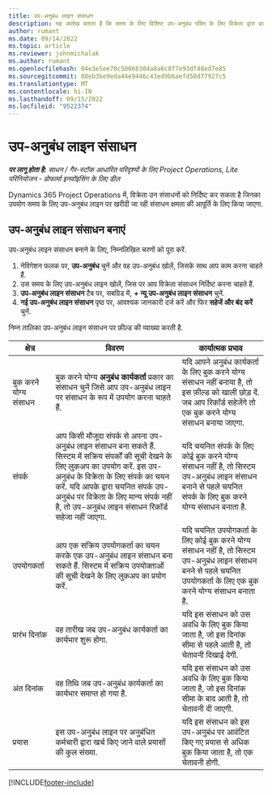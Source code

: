 ```yaml
---
title: उप-अनुबंध लाइन संसाधन
description: यह आलेख बताता है कि समय के लिए विशिष्ट उप-अनुबंध पंक्ति के लिए विक्रेता द्वारा प्रदान किए गए समर्पित संसाधनों को कैसे निर्दिष्ट किया जाए.
author: rumant
ms.date: 09/14/2022
ms.topic: article
ms.reviewer: johnmichalak
ms.author: rumant
ms.openlocfilehash: 04e3e5ee70c50068304a8a6c8f7e93df48ed7e85
ms.sourcegitcommit: 08eb3be9eda44e9446c43ed9b6aefd58d77927c5
ms.translationtype: MT
ms.contentlocale: hi-IN
ms.lasthandoff: 09/15/2022
ms.locfileid: "9522374"
---
```

# <a name="subcontract-line-resources"></a>उप-अनुबंध लाइन संसाधन

_**पर लागू होता है:** साधन / गैर-स्टॉक आधारित परिदृश्यों के लिए Project Operations, Lite परिनियोजन - प्रोफार्मा इनवॉइसिंग के लिए डील_

Dynamics 365 Project Operations में, विक्रेता उन संसाधनों को निर्दिष्ट कर सकता है जिनका उपयोग समय के लिए उप-अनुबंध लाइन पर खरीदी जा रही संसाधन क्षमता की आपूर्ति के लिए किया जाएगा.

## <a name="create-subcontract-line-resources"></a>उप-अनुबंध लाइन संसाधन बनाएं

उप-अनुबंध लाइन संसाधन बनाने के लिए, निम्नलिखित चरणों को पूरा करें.

1. नेविगेशन फलक पर, **उप-अनुबंध** चुनें और वह उप-अनुबंध खोलें, जिसके साथ आप काम करना चाहते हैं.
2. उस समय के लिए उप-अनुबंध लाइन खोलें, जिस पर आप विक्रेता संसाधन निर्दिष्ट करना चाहते हैं.
3. **उप-अनुबंध लाइन संसाधन** टैब पर, सबग्रिड में, **+ न्यू उप-अनुबंध लाइन संसाधन** चुनें.
4. **नई उप-अनुबंध लाइन संसाधन** पृष्ठ पर, आवश्यक जानकारी दर्ज करें और फिर **सहेजें और बंद करें** चुनें.

निम्न तालिका उप-अनुबंध लाइन संसाधन पर फ़ील्ड की व्याख्या करती है.

| क्षेत्र | विवरण | कार्यात्मक प्रभाव |
| ----- | ----------- | ----------------- |
| बुक करने योग्य संसाधन | बुक करने योग्य **अनुबंध कार्यकर्ता** प्रकार का संसाधन चुनें जिसे आप उप-अनुबंध लाइन पर संसाधन के रूप में उपयोग करना चाहते हैं.| यदि आपने अनुबंध कार्यकर्ता के लिए बुक करने योग्य संसाधन नहीं बनाया है, तो इस फ़ील्ड को खाली छोड़ दें. जब आप रिकॉर्ड सहेजेंगे तो एक बुक करने योग्य संसाधन बनाया जाएगा.  |
| संपर्क | आप किसी मौजूदा संपर्क से अपना उप-अनुबंध लाइन संसाधन बना सकते हैं. सिस्टम में सक्रिय संपर्कों की सूची देखने के लिए लुकअप का उपयोग करें. इस उप-अनुबंध के विक्रेता के लिए संपर्क का चयन करें. यदि आपके द्वारा चयनित संपर्क उप-अनुबंध पर विक्रेता के लिए मान्य संपर्क नहीं है, तो उप-अनुबंध लाइन संसाधन रिकॉर्ड सहेजा नहीं जाएगा.| यदि चयनित संपर्क के लिए कोई बुक करने योग्य संसाधन नहीं है, तो सिस्टम उप-अनुबंध लाइन संसाधन बनाने से पहले चयनित संपर्क के लिए बुक करने योग्य संसाधन बनाता है. |
| उपयोगकर्ता | आप एक सक्रिय उपयोगकर्ता का चयन करके एक उप-अनुबंध लाइन संसाधन बना सकते हैं. सिस्टम में सक्रिय उपयोक्ताओं की सूची देखने के लिए लुकअप का प्रयोग करें.| यदि चयनित उपयोगकर्ता के लिए कोई बुक करने योग्य संसाधन नहीं है, तो सिस्टम उप-अनुबंध लाइन संसाधन बनने से पहले चयनित उपयोगकर्ता के लिए एक बुक करने योग्य संसाधन बनाता है. |
| प्रारंभ दिनांक | वह तारीख जब उप-अनुबंध कार्यकर्ता का कार्यभार शुरू होगा.| यदि इस संसाधन को उस अवधि के लिए बुक किया जाता है, जो इस दिनांक सीमा से पहले आती है, तो चेतावनी दिखाई देगी. |
| अंत दिनांक | वह तिथि जब उप-अनुबंध कार्यकर्ता का कार्यभार समाप्त हो गया है.| यदि इस संसाधन को उस अवधि के लिए बुक किया जाता है, जो इस दिनांक सीमा के बाद आती है, तो चेतावनी दी जाएगी. |
| प्रयास | इस उप-अनुबंध लाइन पर अनुबंधित कर्मचारी द्वारा खर्च किए जाने वाले प्रयासों की कुल संख्या.| यदि इस संसाधन को इस उप-अनुबंध पर आवंटित किए गए प्रयास से अधिक बुक किया जाता है, तो एक चेतावनी होगी. |


[!INCLUDE[footer-include](../../includes/footer-banner.md)]
